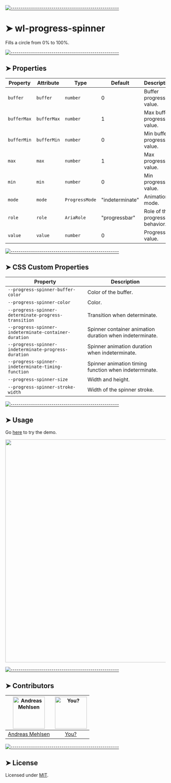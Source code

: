 
[![-----------------------------------------------------](https://raw.githubusercontent.com/andreasbm/readme/master/assets/lines/colored.png)](#wl-progress-spinner)

# ➤ wl-progress-spinner

Fills a circle from 0% to 100%.

[![-----------------------------------------------------](https://raw.githubusercontent.com/andreasbm/readme/master/assets/lines/colored.png)](#properties)

## ➤ Properties

| Property    | Attribute   | Type           | Default         | Description                    |
|-------------|-------------|----------------|-----------------|--------------------------------|
| `buffer`    | `buffer`    | `number`       | 0               | Buffer progress value.         |
| `bufferMax` | `bufferMax` | `number`       | 1               | Max buffer progress value.     |
| `bufferMin` | `bufferMin` | `number`       | 0               | Min buffer progress value.     |
| `max`       | `max`       | `number`       | 1               | Max progress value.            |
| `min`       | `min`       | `number`       | 0               | Min progress value.            |
| `mode`      | `mode`      | `ProgressMode` | "indeterminate" | Animation mode.                |
| `role`      | `role`      | `AriaRole`     | "progressbar"   | Role of the progress behavior. |
| `value`     | `value`     | `number`       | 0               | Progress value.                |


[![-----------------------------------------------------](https://raw.githubusercontent.com/andreasbm/readme/master/assets/lines/colored.png)](#css-custom-properties)

## ➤ CSS Custom Properties

| Property                                         | Description                                      |
|--------------------------------------------------|--------------------------------------------------|
| `--progress-spinner-buffer-color`                | Color of the buffer.                             |
| `--progress-spinner-color`                       | Color.                                           |
| `--progress-spinner-determinate-progress-transition` | Transition when determinate.                     |
| `--progress-spinner-indeterminate-container-duration` | Spinner container animation duration when indeterminate. |
| `--progress-spinner-indeterminate-progress-duration` | Spinner animation duration when indeterminate.   |
| `--progress-spinner-indeterminate-timing-function` | Spinner animation timing function when indeterminate. |
| `--progress-spinner-size`                        | Width and height.                                |
| `--progress-spinner-stroke-width`                | Width of the spinner stroke.                     |



[![-----------------------------------------------------](https://raw.githubusercontent.com/andreasbm/readme/master/assets/lines/colored.png)](#usage)

## ➤ Usage

Go [here](https://weightless.dev/elements/progress-spinner) to try the demo.

<a href="https://weightless.dev/elements/progress-spinner" align="center">
  <img src="https://raw.githubusercontent.com/andreasbm/elements/master/screenshots/wl-progress-spinner.png" width="700" />
</a>


[![-----------------------------------------------------](https://raw.githubusercontent.com/andreasbm/readme/master/assets/lines/colored.png)](#contributors)

## ➤ Contributors
	
|[<img alt="Andreas Mehlsen" src="https://avatars1.githubusercontent.com/u/6267397?s=460&v=4" width="100">](https://twitter.com/andreasmehlsen) | [<img alt="You?" src="https://joeschmoe.io/api/v1/random" width="100">](https://github.com/andreasbm/weightless/blob/master/CONTRIBUTING.md)|
|:---: | :---:|
|[Andreas Mehlsen](https://twitter.com/andreasmehlsen) | [You?](https://github.com/andreasbm/weightless/blob/master/CONTRIBUTING.md)|

[![-----------------------------------------------------](https://raw.githubusercontent.com/andreasbm/readme/master/assets/lines/colored.png)](#license)

## ➤ License
	
Licensed under [MIT](https://opensource.org/licenses/MIT).